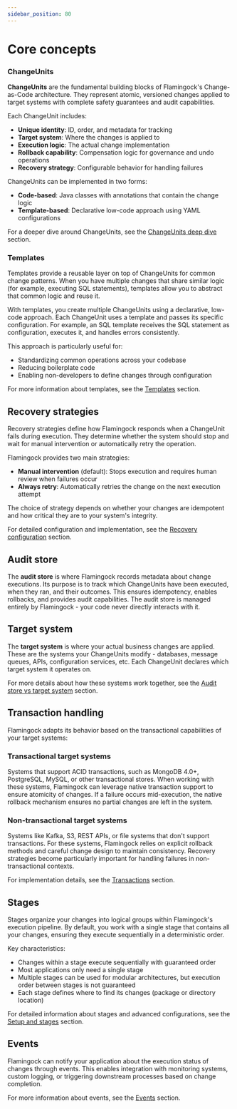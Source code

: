 ```yaml
---
sidebar_position: 80
---
```


# Core concepts

### ChangeUnits
**ChangeUnits** are the fundamental building blocks of Flamingock's Change-as-Code architecture. They represent atomic, versioned changes applied to target systems with complete safety guarantees and audit capabilities.

Each ChangeUnit includes:
- **Unique identity**: ID, order, and metadata for tracking
- **Target system**: Where the changes is applied to
- **Execution logic**: The actual change implementation
- **Rollback capability**: Compensation logic for governance and undo operations
- **Recovery strategy**: Configurable behavior for handling failures

ChangeUnits can be implemented in two forms:
- **Code-based**: Java classes with annotations that contain the change logic
- **Template-based**: Declarative low-code approach using YAML configurations

For a deeper dive around ChangeUnits, see the [ChangeUnits deep dive](../flamingock-library-config/changeunits-deep-dive.md) section.


### Templates
Templates provide a reusable layer on top of ChangeUnits for common change patterns. When you have multiple changes that share similar logic (for example, executing SQL statements), templates allow you to abstract that common logic and reuse it.

With templates, you create multiple ChangeUnits using a declarative, low-code approach. Each ChangeUnit uses a template and passes its specific configuration. For example, an SQL template receives the SQL statement as configuration, executes it, and handles errors consistently.

This approach is particularly useful for:
- Standardizing common operations across your codebase
- Reducing boilerplate code
- Enabling non-developers to define changes through configuration

For more information about templates, see the [Templates](../templates/templates-introduction.md) section.


## Recovery strategies

Recovery strategies define how Flamingock responds when a ChangeUnit fails during execution. They determine whether the system should stop and wait for manual intervention or automatically retry the operation.

Flamingock provides two main strategies:
- **Manual intervention** (default): Stops execution and requires human review when failures occur
- **Always retry**: Automatically retries the change on the next execution attempt

The choice of strategy depends on whether your changes are idempotent and how critical they are to your system's integrity.

For detailed configuration and implementation, see the [Recovery configuration](../flamingock-library-config/recovery-configuration.md) section.


## Audit store
The **audit store** is where Flamingock records metadata about change executions. Its purpose is to track which ChangeUnits have been executed, when they ran, and their outcomes. This ensures idempotency, enables rollbacks, and provides audit capabilities. The audit store is managed entirely by Flamingock - your code never directly interacts with it.

## Target system  
The **target system** is where your actual business changes are applied. These are the systems your ChangeUnits modify - databases, message queues, APIs, configuration services, etc. Each ChangeUnit declares which target system it operates on.

For more details about how these systems work together, see the [Audit store vs target system](../overview/audit-store-vs-target-system.md) section.


## Transaction handling
Flamingock adapts its behavior based on the transactional capabilities of your target systems:

### Transactional target systems
Systems that support ACID transactions, such as MongoDB 4.0+, PostgreSQL, MySQL, or other transactional stores. When working with these systems, Flamingock can leverage native transaction support to ensure atomicity of changes. If a failure occurs mid-execution, the native rollback mechanism ensures no partial changes are left in the system.

### Non-transactional target systems
Systems like Kafka, S3, REST APIs, or file systems that don't support transactions. For these systems, Flamingock relies on explicit rollback methods and careful change design to maintain consistency. Recovery strategies become particularly important for handling failures in non-transactional contexts.

For implementation details, see the [Transactions](../flamingock-library-config/transactions.md) section.


## Stages
Stages organize your changes into logical groups within Flamingock's execution pipeline. By default, you work with a single stage that contains all your changes, ensuring they execute sequentially in a deterministic order.

Key characteristics:
- Changes within a stage execute sequentially with guaranteed order
- Most applications only need a single stage
- Multiple stages can be used for modular architectures, but execution order between stages is not guaranteed
- Each stage defines where to find its changes (package or directory location)

For detailed information about stages and advanced configurations, see the [Setup and stages](../flamingock-library-config/setup-and-stages.md) section.


## Events
Flamingock can notify your application about the execution status of changes through events. This enables integration with monitoring systems, custom logging, or triggering downstream processes based on change completion.

For more information about events, see the [Events](../flamingock-library-config/events.md) section.